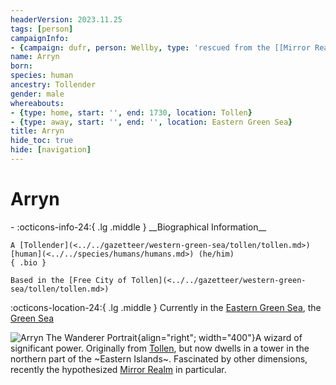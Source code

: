 ```yaml
---
headerVersion: 2023.11.25
tags: [person]
campaignInfo:
- {campaign: dufr, person: Wellby, type: 'rescued from the [[Mirror Realm]]', date: 1748-11-13}
name: Arryn
born:
species: human
ancestry: Tollender
gender: male
whereabouts:
- {type: home, start: '', end: 1730, location: Tollen}
- {type: away, start: '', end: '', location: Eastern Green Sea}
title: Arryn
hide_toc: true
hide: [navigation]
---
```

# Arryn
<div class="grid cards ext-narrow-margin ext-one-column" markdown>
- :octicons-info-24:{ .lg .middle } __Biographical Information__

    A [Tollender](<../../gazetteer/western-green-sea/tollen/tollen.md>) [human](<../../species/humans/humans.md>) (he/him)  
    { .bio }

    Based in the [Free City of Tollen](<../../gazetteer/western-green-sea/tollen/tollen.md>)
</div>

:octicons-location-24:{ .lg .middle } Currently in the [Eastern Green Sea](<../../gazetteer/eastern-green-sea/eastern-green-sea.md>), the [Green Sea](<../../gazetteer/green-sea.md>)



![Arryn The Wanderer Portrait](../../assets/arryn-the-wanderer-portrait.png){align="right"; width="400"}A wizard of significant power. Originally from [Tollen](<../../gazetteer/western-green-sea/tollen/tollen.md>), but now dwells in a tower in the northern part of the ~Eastern Islands~. Fascinated by other dimensions, recently the hypothesized [Mirror Realm](<../../cosmology/multiverse/echo-realms/mirror-realm.md>) in particular. 




